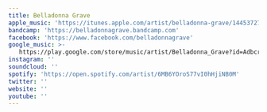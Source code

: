 ```yaml
---
title: Belladonna Grave
apple_music: 'https://itunes.apple.com/artist/belladonna-grave/1445372728'
bandcamp: 'https://belladonnagrave.bandcamp.com'
facebook: 'https://www.facebook.com/belladonnagrave'
google_music: >-
   https://play.google.com/store/music/artist/Belladonna_Grave?id=Adbcr6jaglxn7takuok4aqedd4u
instagram: ''
soundcloud: ''
spotify: 'https://open.spotify.com/artist/6MB6YOroS77vI0hHjiNB0M'
twitter: ''
website: ''
youtube: ''
---
```

